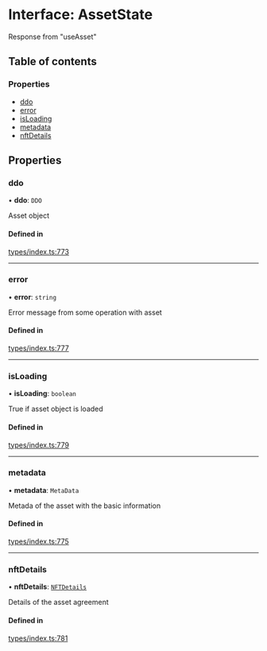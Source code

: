 # Interface: AssetState

Response from "useAsset"

## Table of contents

### Properties

- [ddo](AssetState.md#ddo)
- [error](AssetState.md#error)
- [isLoading](AssetState.md#isloading)
- [metadata](AssetState.md#metadata)
- [nftDetails](AssetState.md#nftdetails)

## Properties

### ddo

• **ddo**: `DDO`

Asset object

#### Defined in

[types/index.ts:773](https://github.com/nevermined-io/react-components/blob/c6636b1/catalog/src/types/index.ts#L773)

___

### error

• **error**: `string`

Error message from some operation with asset

#### Defined in

[types/index.ts:777](https://github.com/nevermined-io/react-components/blob/c6636b1/catalog/src/types/index.ts#L777)

___

### isLoading

• **isLoading**: `boolean`

True if asset object is loaded

#### Defined in

[types/index.ts:779](https://github.com/nevermined-io/react-components/blob/c6636b1/catalog/src/types/index.ts#L779)

___

### metadata

• **metadata**: `MetaData`

Metada of the asset with the basic information

#### Defined in

[types/index.ts:775](https://github.com/nevermined-io/react-components/blob/c6636b1/catalog/src/types/index.ts#L775)

___

### nftDetails

• **nftDetails**: [`NFTDetails`](NFTDetails.md)

Details of the asset agreement

#### Defined in

[types/index.ts:781](https://github.com/nevermined-io/react-components/blob/c6636b1/catalog/src/types/index.ts#L781)
